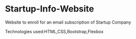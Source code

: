 # Startup-Info-Website
Website to enroll for an email subscription of Startup Company<br>

Technologies used:HTML,CSS,Bootstrap,Flexbox
